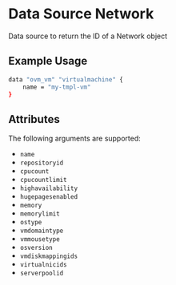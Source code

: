 # Data Source Network

Data source to return the ID of a Network object

## Example Usage
```sh
data "ovm_vm" "virtualmachine" {
    name = "my-tmpl-vm"
}
```

## Attributes

The following arguments are supported:

+ `name`
+ `repositoryid` 
+ `cpucount` 
+ `cpucountlimit` 
+ `highavailability`
+ `hugepagesenabled`
+ `memory`
+ `memorylimit`
+ `ostype`
+ `vmdomaintype`
+ `vmmousetype`
+ `osversion`
+ `vmdiskmappingids`
+ `virtualnicids`
+ `serverpoolid`